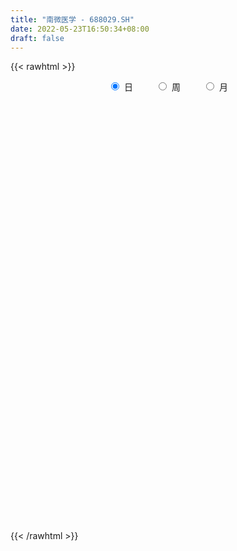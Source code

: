 ```yaml
---
title: "南微医学 - 688029.SH"
date: 2022-05-23T16:50:34+08:00
draft: false
---
```

{{< rawhtml >}}
    <div style="text-align: center">
        <label style="padding: 1rem;"><input style="margin-right: .5rem" type="radio" name="period" value="D" checked onclick="period_change(this)">日</label>
        <label style="padding: 1rem;"><input style="margin-right: .5rem" type="radio" name="period" value="W" onclick="period_change(this)">周</label>
        <label style="padding: 1rem;"><input style="margin-right: .5rem" type="radio" name="period" value="M" onclick="period_change(this)">月</label>
    </div>
    <div id="chart" style="height: 700px;"></div> 
    <script type="text/javascript">
        const D_v = [8182.79,10844.56,8749.82,10764.04,9415.97,5485.93,13175.99,4868.76,7360.0,9448.8,12912.15,11321.0,7479.47,8520.83,8518.25,13699.74,9684.04,7673.86,6280.8,10108.09,8443.62,7090.08,8497.73,10236.03,8973.67,7743.17,6636.57,9306.69,14226.44,6566.57,10254.62,5189.85,7569.28,5874.57,10026.86,4815.83,8004.2,10510.04,21102.33,14572.3,18328.0,12920.08,15285.52,13684.26,9742.68,9901.5,8637.84,6281.29,6558.58,5935.86,7229.42,6554.43,6634.67,9509.26,8827.32,7274.68,5164.22,7405.57,9126.01,9184.1,10026.43,6510.24,6553.34,5821.3,6905.23,5090.03,6704.16,4655.14,4791.72,5135.27,4781.39,35990.47,17790.2,13497.23,12290.16,21456.95,11606.26,14237.23,8225.19,10235.24,7356.84,7990.16,11297.95,7532.63,6688.33,7085.04,4390.24,9713.25,13723.69,16020.9,13120.78,11482.31,10256.52,10060.43,12997.19,15680.32,9657.62,8738.19,13101.32,9211.64,7939.04,10179.27,7429.58,9514.13,6939.82,9696.47,7962.68,9262.8,11567.09,8106.3,6422.18,8467.24,9711.4,9432.33,7737.26,11604.44,13094.65,9107.78,8571.22,7625.97,5397.97,9839.9,7209.72,12636.28,9809.88,8066.52,6772.1,6150.63,3853.76,6415.86,4782.85,5514.7,3792.61,4539.88,2702.63,7591.55,3493.95,5355.78,5484.01,4720.81,3819.08,3455.63,5987.44,6524.55,9339.15,5117.76,2628.63,4243.38,3455.24,5122.83,6141.55,3504.03,4924.03,5052.1,2900.73,4987.15,7526.66,5159.45,9576.88,10844.34,13647.9,7558.09,7534.5,11482.59,7637.08,11667.76,11381.16,13678.65,7680.43,8739.46,9351.5,14341.77,13841.58,7309.95,8250.22,7534.72,7387.24,6152.74,7813.98,10735.99,10839.58,10027.95,8293.85,6381.11,5962.44,10472.63,6411.24,7624.37,6534.16,11492.1,10130.03,10324.1,8490.62,9300.91,11705.98,7056.17,6945.26,7949.5,11934.26,8182.42,7919.9,7332.38,8263.67,6788.61,9181.3,7536.24,11763.16,19324.11,9100.33,8453.07,8024.96,9312.67,7969.78,6213.18,6026.33,5126.54,11690.25,8151.31,8122.87,6378.91,6415.9,8285.72,7898.86,10303.08,6379.29,7335.15,7694.95,9046.18,6133.53,5437.33,8279.42,12756.02,11468.65,19842.99,19087.9,9990.35,11443.56,9690.09,7482.34,6770.39,7410.37,12541.46,7311.31,8380.55,9986.19,9751.15,5519.02,6602.88,14555.49,12337.46]
const D_histogram = [0.0,0.3009641026,0.5615780963,1.2139988595,1.7346187912,1.9600389375,2.7941359082,2.8175273757,3.0479480294,3.0092427645,3.8888813188,4.0377948183,3.9273793255,3.7086942125,3.6778767185,1.7152404686,0.3600007667,-0.3739179938,-0.781825795,-1.8780145785,-2.699939917,-3.1622375175,-3.520848029,-3.266255488,-2.9950670121,-2.4426212959,-1.9293730477,-1.0088191365,0.9921795302,2.3072913797,2.9670556766,3.2729915714,3.4140674598,3.2949602951,3.7996574946,3.4878954511,2.3077489967,2.9782006196,0.5106371619,-0.260084871,-2.4598255171,-4.2422129056,-4.642653243,-5.6252742754,-5.3104688306,-4.2060058933,-3.51900354,-2.7470409842,-1.4710192652,-0.0274789374,0.0050839974,-0.1094364058,-0.6117505692,-2.3306990523,-2.2381100395,-1.1827828522,-1.0048955383,-1.0521534731,0.2908658401,0.0550952575,0.2268469694,-0.2936144362,-0.5958522077,-0.675186685,-1.0009524204,-1.4152310483,-1.2576063279,-1.568253611,-2.174881885,-2.4241937838,-2.6179378861,-5.54445647,-6.2065843952,-5.8441129864,-3.7449074751,-4.2803115162,-4.6786968051,-4.2812719166,-4.0706771176,-3.9055553165,-3.4738519098,-3.0442120585,-1.5682473804,-0.7349256945,-0.5091442843,0.0514122736,0.420878125,0.8493558578,2.5029593426,2.1408676532,1.3093311052,1.7296205934,1.905980466,2.4429946933,3.1806371272,4.8960262135,5.5181511498,6.0633423745,7.3494577902,8.1370297077,8.3825374752,8.2480182173,7.5291536438,6.5896389727,5.7056010462,4.6197246604,3.5366969491,2.7013645675,1.7047273331,0.9227433057,0.189106905,-0.3734522816,-0.7627042375,-1.2853921191,-1.9098866471,-2.779357966,-2.6298239725,-2.2729349863,-2.001910134,-2.0828039101,-2.3676276284,-1.1989633943,-0.1044441793,-0.3401115808,0.4760253305,0.1544733798,0.3929141,0.5630720485,0.1199092741,0.4506032195,0.3877109175,-0.2411013982,-0.6033478315,-0.8706868381,-1.1435893175,-1.3960464606,-1.6422471289,-2.1052788103,-2.8525578333,-3.3768580381,-3.5385942824,-3.7169148752,-3.0160614676,-1.5266284972,-1.1453230483,-0.8128831735,-0.5464290922,-0.8120504706,-0.7348784798,-1.185505693,-1.3381838453,-1.6038516885,-1.7000333845,-1.6523497749,-1.4755753713,-1.5256505806,-1.496104737,-1.2935393155,-0.8772418859,-1.0117850187,-1.3654389836,-1.9005083301,-2.2622719822,-2.6425384221,-2.69446207,-2.7697635556,-2.6050358848,-2.7035462369,-2.620042166,-2.2325986882,-2.034272622,-1.9117403224,-1.5924440078,-1.2873728033,-0.9015293372,-0.9669690584,-0.8182339507,-0.8666603146,-0.778240953,-0.6394576708,-0.5138538296,0.1539280612,0.6532906976,0.715652932,0.9593368876,1.6948257559,2.0286172595,2.4178102513,2.3390970553,1.9620752664,1.3686992047,1.6026314625,1.5638040952,1.9179119495,2.0307771674,1.931475087,1.7548772019,1.3736309473,1.2530268153,0.8212601806,0.1999087805,-0.4328491998,-0.401699549,-0.0700146134,-0.1300596735,-0.4519728881,-0.555715768,-0.1764987754,-0.1043621865,0.1521119742,0.355895114,0.8157399333,1.1580344191,1.0506032083,0.9638346712,0.7615426628,1.0943212388,1.1286067829,1.0588632487,0.830708869,0.5050362199,0.0997006892,-0.4117642455,-0.4201867375,-0.6179868347,-0.4702403845,-0.2280953644,0.3412026282,0.5431205887,0.5961228968,0.6180209761,0.3364311016,-0.4347292601,-1.329013192,-1.4802804588,-1.6880514053,-1.2036553518,-0.8179750337,-0.4869944296,-0.3380035252,-0.0229407229,0.4888771068,0.8293147548,1.0776978602,1.0486894932,0.9023839137,0.7570946555,0.6655582103,1.1840771578,1.7379128461]
const D_fast = [0.0,0.3762051282,0.777213646,1.7331341241,2.6874087536,3.4028386343,4.935469582,5.6632428934,6.6556505545,7.3692559807,9.2211148647,10.3794770688,11.2509064074,11.9593948475,12.8480465331,11.3142204004,10.0489808901,9.2215826312,8.6182183812,7.0525259532,5.5556156354,4.3027586555,3.0639361368,2.5019648057,2.0243865286,1.9661769209,1.9970819071,2.6654310342,4.9144745835,6.8064092779,8.2079374939,9.3321212815,10.326714035,11.031346944,12.4859585172,13.0461703365,12.4429611312,13.8579629091,11.5180587418,10.6823154911,7.8676184658,5.0246778509,3.4635742027,1.0746346015,0.0618228386,0.1147843026,-0.0779642291,0.0072380807,0.9155049834,2.3521755768,2.386009511,2.2441300063,1.5888782006,-0.7127450455,-1.1796835426,-0.4200520684,-0.4933886391,-0.8036849421,0.6120508311,0.3900540628,0.6185175172,0.0246525025,-0.4265483209,-0.6746794695,-1.25068331,-2.0187696999,-2.1755465616,-2.8782572474,-4.0286059927,-4.8839663374,-5.7321949113,-10.0448276126,-12.2586016366,-13.3571584744,-12.1941798319,-13.7996617521,-15.3677212423,-16.0406143329,-16.8476888133,-17.6589558413,-18.0957154121,-18.4271285754,-17.3432257424,-16.6936354801,-16.5951401409,-16.0217305147,-15.5470451321,-14.9062284348,-12.6268851143,-12.4537598904,-12.9579636621,-12.1052690255,-11.4524140365,-10.3046511358,-8.7718494201,-5.8324537805,-3.8307910568,-1.7697642384,1.3537156249,4.1755449693,6.5166871056,8.4441724021,9.6075962395,10.3154913116,10.8578536466,10.9269084259,10.7280549519,10.5680637121,9.997608311,9.44631011,8.7599504356,8.1040281786,7.5241001633,6.6800642519,5.5780980621,4.0137872518,3.5058652521,3.2945204917,3.0650678106,2.4634730569,1.5867424315,2.455665817,3.5240739872,3.2033786905,4.1385219345,3.8555883287,4.1922575739,4.5031835345,4.0899980787,4.5333428289,4.5673782563,3.8782905911,3.3652071999,2.8801964837,2.3213966749,1.7199279168,1.0631654662,0.0738140822,-1.3866043991,-2.7551191135,-3.8015039283,-4.9090532399,-4.9622151992,-3.8544393531,-3.7594646663,-3.6302455849,-3.5003987766,-3.9690327727,-4.0755804018,-4.8225840383,-5.3098081519,-5.9764389172,-6.4976289594,-6.8630327935,-7.0551522328,-7.4866400871,-7.8311204278,-7.9519398352,-7.7549528771,-8.1424422645,-8.8374559754,-9.8476524043,-10.7749840521,-11.8158850974,-12.5414242629,-13.3091666374,-13.7956979378,-14.5700948491,-15.1416013197,-15.3123075139,-15.6225496032,-15.9779523842,-16.0567670716,-16.0735390679,-15.9130779361,-16.2202599219,-16.2760833019,-16.5411747444,-16.647315621,-16.6683967566,-16.6712563728,-15.9649924666,-15.3023071559,-15.0610316885,-14.577513511,-13.4183182037,-12.5773723852,-11.5837268306,-11.0776657628,-10.9641687351,-11.2153699956,-10.5807798722,-10.2286562156,-9.395070374,-8.7745108642,-8.3909441729,-8.1288227575,-8.1666612753,-7.9740087034,-8.200460293,-8.771834498,-9.5128047783,-9.5820800146,-9.2678987324,-9.360458711,-9.7953651476,-10.0380369694,-9.7029446707,-9.6568986284,-9.3623964742,-9.0696395559,-8.4058597532,-7.7740566627,-7.6188370715,-7.4646469407,-7.4765532834,-6.8701943977,-6.5537571579,-6.3587848799,-6.3792620424,-6.5786756365,-6.959085995,-7.573491991,-7.6869611674,-8.0392579733,-8.0090716192,-7.8239504401,-7.1693517906,-6.8316536829,-6.6296206506,-6.4532173272,-6.6506994263,-7.5305421031,-8.757079333,-9.2784167144,-9.9082005123,-9.7247182968,-9.5435317371,-9.3342997403,-9.2698097173,-8.9604820957,-8.3264449893,-7.7786786526,-7.2608710821,-7.0277070759,-6.9484166769,-6.9044322712,-6.8295791639,-6.015040927,-5.0267270271]
const D_slow = [0.0,0.0752410256,0.2156355497,0.5191352646,0.9527899624,1.4427996968,2.1413336738,2.8457155177,3.6077025251,4.3600132162,5.3322335459,6.3416822505,7.3235270819,8.250700635,9.1701698146,9.5989799318,9.6889801234,9.595500625,9.4000441762,8.9305405316,8.2555555524,7.464996173,6.5847841658,5.7682202938,5.0194535407,4.4087982167,3.9264549548,3.6742501707,3.9222950533,4.4991178982,5.2408818173,6.0591297102,6.9126465751,7.7363866489,8.6863010226,9.5582748853,10.1352121345,10.8797622894,11.0074215799,10.9424003621,10.3274439829,9.2668907565,8.1062274457,6.6999088769,5.3722916692,4.3207901959,3.4410393109,2.7542790649,2.3865242486,2.3796545142,2.3809255136,2.3535664121,2.2006287698,1.6179540068,1.0584264969,0.7627307838,0.5115068993,0.248468531,0.321184991,0.3349588054,0.3916705477,0.3182669387,0.1693038868,0.0005072155,-0.2497308896,-0.6035386517,-0.9179402336,-1.3100036364,-1.8537241076,-2.4597725536,-3.1142570251,-4.5003711426,-6.0520172414,-7.513045488,-8.4492723568,-9.5193502359,-10.6890244371,-11.7593424163,-12.7770116957,-13.7534005248,-14.6218635023,-15.3829165169,-15.774978362,-15.9587097856,-16.0859958567,-16.0731427883,-15.967923257,-15.7555842926,-15.1298444569,-14.5946275436,-14.2672947673,-13.834889619,-13.3583945025,-12.7476458291,-11.9524865473,-10.728479994,-9.3489422065,-7.8331066129,-5.9957421653,-3.9614847384,-1.8658503696,0.1961541847,2.0784425957,3.7258523389,5.1522526004,6.3071837655,7.1913580028,7.8666991447,8.2928809779,8.5235668043,8.5708435306,8.4774804602,8.2868044008,7.965456371,7.4879847093,6.7931452178,6.1356892246,5.5674554781,5.0669779446,4.546276967,3.9543700599,3.6546292114,3.6285181665,3.5434902713,3.662496604,3.7011149489,3.7993434739,3.940111486,3.9700888046,4.0827396094,4.1796673388,4.1193919893,3.9685550314,3.7508833218,3.4649859925,3.1159743773,2.7054125951,2.1790928925,1.4659534342,0.6217389246,-0.2629096459,-1.1921383647,-1.9461537316,-2.3278108559,-2.614141618,-2.8173624114,-2.9539696844,-3.1569823021,-3.340701922,-3.6370783453,-3.9716243066,-4.3725872287,-4.7975955749,-5.2106830186,-5.5795768614,-5.9609895066,-6.3350156908,-6.6584005197,-6.8777109912,-7.1306572458,-7.4720169917,-7.9471440743,-8.5127120698,-9.1733466753,-9.8469621928,-10.5394030818,-11.190662053,-11.8665486122,-12.5215591537,-13.0797088257,-13.5882769812,-14.0662120618,-14.4643230638,-14.7861662646,-15.0115485989,-15.2532908635,-15.4578493512,-15.6745144298,-15.8690746681,-16.0289390858,-16.1574025432,-16.1189205279,-15.9555978535,-15.7766846205,-15.5368503986,-15.1131439596,-14.6059896447,-14.0015370819,-13.4167628181,-12.9262440015,-12.5840692003,-12.1834113347,-11.7924603109,-11.3129823235,-10.8052880317,-10.3224192599,-9.8836999594,-9.5402922226,-9.2270355188,-9.0217204736,-8.9717432785,-9.0799555784,-9.1803804657,-9.197884119,-9.2303990374,-9.3433922594,-9.4823212014,-9.5264458953,-9.5525364419,-9.5145084484,-9.4255346699,-9.2215996865,-8.9320910818,-8.6694402797,-8.4284816119,-8.2380959462,-7.9645156365,-7.6823639408,-7.4176481286,-7.2099709114,-7.0837118564,-7.0587866841,-7.1617277455,-7.2667744299,-7.4212711386,-7.5388312347,-7.5958550758,-7.5105544187,-7.3747742716,-7.2257435474,-7.0712383033,-6.9871305279,-7.095812843,-7.428066141,-7.7981362557,-8.220149107,-8.5210629449,-8.7255567034,-8.8473053107,-8.9318061921,-8.9375413728,-8.8153220961,-8.6079934074,-8.3385689423,-8.076396569,-7.8508005906,-7.6615269267,-7.4951373742,-7.1991180847,-6.7646398732]
const D_data = [['2021-05-12', 229.9037, 233.483, 223.8418, 235.2976],['2021-05-13', 229.0662, 238.199, 227.5507, 243.2738],['2021-05-14', 239.0863, 239.5848, 233.4132, 243.1542],['2021-05-17', 238.2787, 247.7405, 238.2588, 251.7485],['2021-05-18', 245.567, 250.5621, 244.2708, 257.611],['2021-05-19', 252.2271, 250.5421, 249.575, 259.6051],['2021-05-20', 250.1533, 263.2143, 249.3656, 270.4726],['2021-05-21', 263.2143, 257.9899, 255.2381, 264.8993],['2021-05-24', 257.9899, 264.0917, 256.3548, 266.2054],['2021-05-25', 262.2272, 264.2412, 255.2381, 266.8036],['2021-05-26', 262.2173, 281.4997, 262.2173, 286.8836],['2021-05-27', 282.34, 279.15, 268.67, 292.0],['2021-05-28', 284.27, 280.18, 276.25, 290.01],['2021-05-31', 282.27, 282.11, 271.01, 284.44],['2021-06-01', 283.09, 288.0, 279.0, 289.93],['2021-06-02', 285.91, 261.88, 258.99, 292.8],['2021-06-03', 262.06, 262.7, 260.42, 272.0],['2021-06-04', 260.0, 266.19, 257.57, 271.0],['2021-06-07', 266.19, 268.07, 261.25, 272.66],['2021-06-08', 268.07, 255.6, 250.0, 268.79],['2021-06-09', 251.01, 253.22, 249.0, 257.88],['2021-06-10', 255.0, 253.01, 248.39, 256.8],['2021-06-11', 254.13, 250.4, 248.6, 262.14],['2021-06-15', 249.1, 255.96, 247.83, 261.95],['2021-06-16', 253.06, 255.85, 249.81, 264.65],['2021-06-17', 252.0, 260.1, 251.11, 262.16],['2021-06-18', 258.0, 261.34, 255.1, 266.47],['2021-06-21', 258.1, 269.7, 253.5, 273.88],['2021-06-22', 267.11, 291.71, 267.11, 294.15],['2021-06-23', 290.01, 294.04, 286.5, 297.77],['2021-06-24', 293.0, 294.0, 281.56, 297.99],['2021-06-25', 293.0, 295.5, 288.0, 295.95],['2021-06-28', 295.0, 298.26, 286.87, 303.29],['2021-06-29', 300.0, 298.8, 293.88, 302.78],['2021-06-30', 297.9, 311.69, 297.9, 320.68],['2021-07-01', 312.6, 306.21, 303.65, 317.0],['2021-07-02', 306.57, 295.01, 290.01, 308.33],['2021-07-05', 294.5, 320.45, 294.19, 322.22],['2021-07-06', 323.13, 279.2, 271.0, 323.66],['2021-07-07', 278.02, 293.35, 276.99, 296.66],['2021-07-08', 287.48, 267.8, 260.0, 291.97],['2021-07-09', 265.0, 260.93, 253.0, 269.58],['2021-07-12', 260.03, 270.0, 258.0, 282.11],['2021-07-13', 273.24, 255.88, 249.22, 274.88],['2021-07-14', 255.6, 266.8, 255.0, 271.8],['2021-07-15', 264.0, 277.42, 261.57, 277.96],['2021-07-16', 277.41, 274.5, 264.77, 281.0],['2021-07-19', 269.01, 277.45, 268.0, 281.0],['2021-07-20', 274.6, 288.0, 274.5, 292.88],['2021-07-21', 289.33, 297.22, 285.0, 299.86],['2021-07-22', 295.59, 283.87, 280.0, 302.0],['2021-07-23', 294.97, 282.1, 280.07, 294.97],['2021-07-26', 282.1, 275.6, 270.15, 288.0],['2021-07-27', 275.45, 253.41, 253.0, 283.25],['2021-07-28', 250.2, 270.06, 250.2, 273.94],['2021-07-29', 270.43, 284.0, 269.1, 287.88],['2021-07-30', 283.0, 275.56, 268.13, 285.37],['2021-08-02', 272.0, 272.32, 261.07, 279.5],['2021-08-03', 267.0, 293.0, 267.0, 294.9],['2021-08-04', 287.88, 276.4, 273.0, 292.01],['2021-08-05', 272.41, 281.5, 264.89, 287.87],['2021-08-06', 280.0, 271.9, 269.01, 290.0],['2021-08-09', 274.0, 272.08, 266.91, 284.29],['2021-08-10', 273.88, 273.34, 265.0, 278.0],['2021-08-11', 270.71, 268.46, 266.0, 275.0],['2021-08-12', 266.01, 264.31, 263.63, 275.88],['2021-08-13', 264.31, 269.6, 264.3, 279.54],['2021-08-16', 269.59, 262.02, 260.02, 275.04],['2021-08-17', 262.0, 254.09, 250.87, 265.0],['2021-08-18', 259.0, 254.09, 252.21, 267.0],['2021-08-19', 254.09, 251.16, 249.6, 258.11],['2021-08-20', 251.15, 204.61, 200.93, 251.17],['2021-08-23', 203.55, 217.78, 201.13, 220.0],['2021-08-24', 220.99, 224.0, 213.0, 227.83],['2021-08-25', 223.34, 247.46, 223.34, 247.74],['2021-08-26', 240.0, 214.17, 209.0, 240.0],['2021-08-27', 217.28, 208.31, 205.7, 218.14],['2021-08-30', 213.51, 213.08, 205.31, 219.77],['2021-08-31', 216.93, 207.28, 203.6, 216.99],['2021-09-01', 208.83, 202.63, 201.98, 211.28],['2021-09-02', 202.64, 202.6, 200.0, 211.5],['2021-09-03', 201.57, 200.15, 198.89, 206.24],['2021-09-06', 198.01, 214.36, 197.1, 219.62],['2021-09-07', 217.0, 209.38, 205.0, 217.0],['2021-09-08', 211.0, 201.85, 200.05, 211.0],['2021-09-09', 202.88, 205.7, 202.88, 210.6],['2021-09-10', 205.16, 203.73, 202.12, 208.1],['2021-09-13', 205.67, 204.88, 203.8, 218.27],['2021-09-14', 204.74, 225.03, 203.78, 230.48],['2021-09-15', 225.94, 203.01, 202.77, 225.94],['2021-09-16', 204.0, 193.21, 191.48, 204.0],['2021-09-17', 194.66, 207.0, 190.21, 208.99],['2021-09-22', 207.0, 205.08, 200.52, 213.0],['2021-09-23', 203.2, 211.42, 201.69, 215.6],['2021-09-24', 210.85, 217.89, 208.21, 223.0],['2021-09-27', 219.0, 238.43, 217.48, 239.6],['2021-09-28', 235.43, 233.82, 230.6, 243.58],['2021-09-29', 230.5, 239.45, 230.18, 245.2],['2021-09-30', 235.21, 258.11, 235.21, 270.6],['2021-10-08', 262.0, 263.0, 249.0, 264.0],['2021-10-11', 269.0, 265.23, 256.07, 271.47],['2021-10-12', 264.32, 267.33, 262.5, 277.58],['2021-10-13', 266.32, 264.19, 262.9, 276.43],['2021-10-14', 268.18, 263.01, 257.13, 269.3],['2021-10-15', 262.96, 264.33, 259.02, 267.79],['2021-10-18', 262.79, 261.42, 251.51, 263.79],['2021-10-19', 254.92, 259.81, 253.52, 262.99],['2021-10-20', 258.81, 261.29, 257.18, 268.61],['2021-10-21', 261.45, 257.22, 252.8, 281.87],['2021-10-22', 260.0, 257.34, 254.31, 266.77],['2021-10-25', 256.22, 255.5, 248.97, 262.57],['2021-10-26', 258.45, 255.27, 252.02, 261.87],['2021-10-27', 252.7, 255.6, 242.1, 258.49],['2021-10-28', 255.6, 251.79, 244.2, 257.03],['2021-10-29', 250.0, 247.22, 241.0, 253.59],['2021-11-01', 244.3, 239.23, 236.28, 249.41],['2021-11-02', 238.0, 248.8, 233.52, 256.9],['2021-11-03', 248.08, 251.64, 244.3, 258.02],['2021-11-04', 256.5, 251.31, 249.02, 262.0],['2021-11-05', 254.5, 246.46, 244.68, 257.49],['2021-11-08', 245.01, 241.73, 239.3, 249.7],['2021-11-09', 241.75, 261.46, 241.74, 263.69],['2021-11-10', 267.0, 266.67, 261.03, 275.0],['2021-11-11', 260.8, 252.66, 243.0, 266.13],['2021-11-12', 250.02, 267.99, 249.01, 275.8],['2021-11-15', 269.19, 255.85, 255.01, 270.26],['2021-11-16', 255.84, 263.4, 250.56, 265.62],['2021-11-17', 262.0, 264.59, 255.0, 268.98],['2021-11-18', 264.56, 257.0, 255.38, 264.56],['2021-11-19', 255.05, 267.2, 252.43, 270.88],['2021-11-22', 265.99, 263.92, 261.9, 274.5],['2021-11-23', 263.06, 255.6, 255.1, 270.48],['2021-11-24', 255.05, 256.49, 254.9, 264.0],['2021-11-25', 256.64, 255.93, 251.14, 261.28],['2021-11-26', 255.07, 254.1, 251.93, 261.18],['2021-11-29', 254.78, 252.38, 246.0, 259.78],['2021-11-30', 251.38, 250.3, 247.5, 256.79],['2021-12-01', 247.31, 244.5, 243.14, 251.96],['2021-12-02', 244.98, 235.92, 235.17, 247.47],['2021-12-03', 237.99, 232.91, 232.1, 240.3],['2021-12-06', 232.0, 232.84, 228.66, 237.9],['2021-12-07', 234.61, 228.69, 228.13, 235.9],['2021-12-08', 230.46, 238.2, 228.3, 241.99],['2021-12-09', 237.18, 251.9, 236.42, 253.96],['2021-12-10', 250.01, 241.66, 239.13, 251.76],['2021-12-13', 242.99, 241.81, 240.14, 249.21],['2021-12-14', 244.0, 241.65, 240.26, 244.21],['2021-12-15', 241.0, 234.0, 233.15, 241.0],['2021-12-16', 237.51, 236.7, 229.68, 237.51],['2021-12-17', 235.01, 227.8, 225.98, 238.66],['2021-12-20', 224.77, 228.34, 223.95, 232.78],['2021-12-21', 231.89, 224.01, 223.18, 231.89],['2021-12-22', 225.9, 223.17, 221.12, 227.89],['2021-12-23', 224.0, 222.78, 221.0, 229.0],['2021-12-24', 221.94, 222.98, 220.8, 224.94],['2021-12-27', 221.96, 218.45, 213.34, 224.44],['2021-12-28', 221.57, 217.3, 215.0, 226.0],['2021-12-29', 217.63, 218.05, 217.0, 223.13],['2021-12-30', 216.0, 220.57, 216.0, 226.5],['2021-12-31', 220.33, 212.67, 211.21, 221.99],['2022-01-04', 212.1, 206.6, 203.0, 214.36],['2022-01-05', 206.02, 199.5, 198.63, 208.54],['2022-01-06', 199.5, 196.39, 195.96, 201.34],['2022-01-07', 197.89, 190.91, 189.39, 197.89],['2022-01-10', 191.01, 190.35, 186.5, 194.0],['2022-01-11', 191.28, 186.06, 184.01, 193.37],['2022-01-12', 187.0, 185.6, 183.8, 190.1],['2022-01-13', 186.31, 178.7, 178.03, 187.69],['2022-01-14', 176.59, 177.06, 175.58, 179.55],['2022-01-17', 179.0, 178.37, 175.11, 179.46],['2022-01-18', 177.31, 173.97, 172.94, 178.18],['2022-01-19', 172.03, 170.33, 167.0, 174.12],['2022-01-20', 171.03, 170.55, 167.03, 173.48],['2022-01-21', 169.85, 168.82, 166.06, 171.5],['2022-01-24', 167.71, 168.7, 165.01, 169.51],['2022-01-25', 167.69, 161.0, 160.0, 168.7],['2022-01-26', 161.98, 161.0, 160.0, 166.64],['2022-01-27', 161.81, 155.9, 155.01, 163.9],['2022-01-28', 157.99, 154.81, 153.94, 161.61],['2022-02-07', 157.0, 153.21, 150.08, 157.8],['2022-02-08', 152.61, 151.0, 147.12, 155.0],['2022-02-09', 152.52, 157.5, 150.06, 159.09],['2022-02-10', 158.14, 156.59, 154.21, 158.14],['2022-02-11', 157.99, 150.92, 150.33, 157.99],['2022-02-14', 150.92, 152.46, 148.51, 152.78],['2022-02-15', 153.75, 160.16, 151.06, 160.56],['2022-02-16', 159.04, 157.4, 157.0, 162.5],['2022-02-17', 156.11, 159.8, 155.8, 160.82],['2022-02-18', 158.08, 154.73, 153.68, 158.08],['2022-02-21', 154.68, 149.6, 149.49, 159.58],['2022-02-22', 149.0, 143.77, 142.36, 149.0],['2022-02-23', 144.09, 152.59, 144.09, 153.9],['2022-02-24', 152.0, 149.26, 147.2, 152.74],['2022-02-25', 148.77, 154.79, 148.77, 157.55],['2022-02-28', 161.36, 153.04, 151.51, 164.0],['2022-03-01', 154.01, 150.5, 149.34, 154.98],['2022-03-02', 148.3, 148.82, 145.45, 149.78],['2022-03-03', 149.27, 144.61, 143.76, 150.19],['2022-03-04', 142.62, 146.23, 142.62, 151.97],['2022-03-07', 146.0, 140.36, 139.65, 146.0],['2022-03-08', 143.21, 134.25, 133.0, 143.21],['2022-03-09', 134.48, 129.32, 127.12, 135.97],['2022-03-10', 133.2, 134.37, 131.7, 136.49],['2022-03-11', 131.68, 137.62, 130.36, 138.18],['2022-03-14', 136.58, 132.05, 131.5, 138.0],['2022-03-15', 129.69, 126.17, 126.01, 133.56],['2022-03-16', 129.0, 126.0, 121.0, 130.98],['2022-03-17', 127.94, 131.15, 126.8, 135.0],['2022-03-18', 130.99, 127.05, 125.14, 131.77],['2022-03-21', 127.73, 128.91, 126.5, 130.0],['2022-03-22', 128.92, 128.35, 125.59, 130.3],['2022-03-23', 127.78, 132.5, 126.1, 133.6],['2022-03-24', 130.81, 132.7, 127.81, 133.44],['2022-03-25', 132.7, 127.33, 127.0, 133.8],['2022-03-28', 126.0, 126.65, 124.89, 127.85],['2022-03-29', 126.88, 123.92, 123.66, 130.0],['2022-03-30', 125.0, 130.57, 123.69, 131.09],['2022-03-31', 130.56, 127.6, 127.33, 132.5],['2022-04-01', 126.75, 126.0, 124.01, 128.9],['2022-04-06', 126.01, 122.92, 122.4, 126.5],['2022-04-07', 121.85, 119.71, 119.5, 124.77],['2022-04-08', 120.5, 115.96, 115.03, 120.85],['2022-04-11', 115.12, 111.0, 110.12, 115.4],['2022-04-12', 112.0, 114.53, 111.11, 114.88],['2022-04-13', 113.4, 110.13, 109.57, 114.62],['2022-04-14', 110.5, 112.82, 110.5, 114.33],['2022-04-15', 112.73, 113.7, 109.5, 115.19],['2022-04-18', 113.5, 118.97, 111.76, 120.6],['2022-04-19', 117.62, 115.75, 115.5, 121.5],['2022-04-20', 116.16, 113.99, 113.74, 117.2],['2022-04-21', 113.26, 113.27, 112.48, 118.2],['2022-04-22', 112.86, 108.14, 106.8, 112.86],['2022-04-25', 103.21, 98.1, 98.03, 106.99],['2022-04-26', 92.5, 90.29, 89.3, 96.45],['2022-04-27', 90.64, 94.55, 85.59, 96.61],['2022-04-28', 95.54, 90.45, 89.68, 95.55],['2022-04-29', 91.27, 97.52, 90.74, 98.36],['2022-05-05', 97.32, 96.6, 94.52, 99.9],['2022-05-06', 95.17, 96.08, 94.13, 98.87],['2022-05-09', 97.09, 93.5, 92.57, 97.49],['2022-05-10', 91.23, 95.42, 90.75, 96.08],['2022-05-11', 95.43, 99.05, 95.03, 102.48],['2022-05-12', 98.92, 98.5, 97.56, 101.0],['2022-05-13', 100.16, 98.5, 96.79, 102.0],['2022-05-16', 100.2, 95.3, 94.53, 100.87],['2022-05-17', 95.28, 93.0, 92.0, 95.28],['2022-05-18', 92.69, 91.78, 91.57, 94.64],['2022-05-19', 89.93, 91.3, 89.19, 91.59],['2022-05-20', 91.3, 99.8, 90.88, 100.49],['2022-05-23', 100.05, 103.33, 100.05, 106.38]]
const W_v = [624096.0600000001,473850.5,395539.76,178750.26,170088.13,247879.62,201543.56,80936.58,119013.17,94864.14,21133.11,87220.91,138691.55,119377.94,86976.65,94369.27,85804.06,83231.43,65988.59,73160.36,54816.54,51495.55,37098.14,29527.28,58903.85,59418.88,70021.74,91024.66,73295.68,92200.33,72432.41,66630.24,50846.22,63522.61,61018.65,69536.26,31773.15,34096.82,27337.27,52571.38,22258.7,37767.17,46227.24,39201.96,27235.31,30910.84,43444.78,22779.93,43797.04,38893.34,53538.3,45220.18,33349.83,46436.76,23067.29,22865.84,26466.56,33493.96,37146.68,35011.68,45685.02,27957.85,8589.27,45774.85,47431.39,29045.56,32884.41,31784.95,30779.42,46060.63,60122.34,74856.0,49506.12,38694.35,25848.28,54462.45,64642.81,38400.71,40697.71,45681.63,25766.27,20367.82,43326.4,38963.43,36779.24,26808.05,31214.11,26133.66,13021.45,27259.94,48907.02,38126.76,11713.0,44919.29,43710.69,48521.42,48096.72,40420.32,33589.44,45544.17,36290.74,77432.75,57251.8,32559.58,37410.15,42252.35,31074.06,55353.99,76640.8,48044.66,36994.19,64060.93,33314.14,47177.45,9211.64,42001.84,46595.34,41770.41,50004.06,44893.75,31258.87,21332.67,26646.1,29125.85,20567.84,22522.44,38094.48,40223.08,52045.08,53584.26,37138.9,46278.48,37004.84,49737.76,45591.17,38486.98,56905.14,39973.66,39117.3,21080.53,39611.33,41652.48,71833.45,17172.43,42414.08,46414.73,12337.46]
const W_histogram = [0.0,0.980054245,0.5119188957,0.1958588871,-0.0910605176,0.9046618393,1.2793713379,1.5487100653,1.4114635782,0.9809418128,0.7883276422,1.5780687694,2.8220485112,2.9242309572,3.3851546372,4.3480129954,4.3203899435,3.8370225097,2.4578244741,1.6563228826,1.1247270138,0.4343310349,-0.255180736,-0.6358097522,-0.1252737891,0.9046944611,1.2051190412,1.6230141769,0.9689571772,1.165446312,0.5582447131,1.1815717531,1.0308244501,-1.0297432081,-1.8794139963,-3.0760995278,-3.5056921537,-3.5575651862,-3.1852223028,-1.9679200739,-1.1135192949,0.1078923163,1.2403558238,2.2968741575,2.7755952977,2.0055861593,3.418751488,4.9336663879,5.0047021379,5.5586112998,3.9053475071,1.8722135315,2.3973026159,2.5140201675,2.1497788691,0.9886219863,0.0126799195,-1.5334801256,-3.0559911287,-3.918892717,-3.9362434944,-2.949892427,-2.0328778264,-2.3684215993,-4.3670282197,-4.6094668687,-4.2465217048,-2.6767805717,-2.5723549348,-4.8042365256,-5.7637830156,-6.8995494372,-6.5746168367,-5.803857232,-5.1829597071,-5.4370902285,-3.5791237026,-1.9131175605,-2.170888807,-1.7898752203,0.1323750431,0.858039449,1.9014642385,0.5112823527,-0.1049201252,-0.8473732827,-0.4917175877,0.3100754771,0.6068676547,1.6066881361,3.104974314,4.2103362985,4.0137399578,5.4792843271,7.2852172784,9.4347745829,9.3565924105,7.7500073695,6.9578511826,8.1836771632,8.3801411411,5.758386627,4.5354512169,3.8620481529,2.6571980633,1.3601460863,0.1569893352,-4.9253313975,-7.7777521569,-9.8221366261,-10.4812835815,-10.2335314375,-8.9207251978,-5.1170789399,-2.194631041,-0.1998896249,0.5783083251,0.3521386072,0.1048376213,1.2795126728,1.8565498243,1.2389229832,-0.6142277408,-1.2325348715,-2.4845614618,-3.4855833306,-4.6192197069,-6.4967333101,-8.222467292,-9.3858451606,-10.4825986022,-10.8103727957,-10.1229481914,-9.0514965748,-8.3249896014,-7.8369884916,-7.6312806001,-6.903477292,-5.973599361,-5.5080475195,-4.8488758932,-4.3024487244,-4.1684434404,-3.7046141026,-2.8035923908,-1.740865845,-0.486214548]
const W_fast = [0.0,1.2250678063,0.8849121809,0.617816894,0.3081323599,1.5300201767,2.2245725097,2.8810887535,3.0967081609,2.9114218487,2.9158895887,4.1001479082,6.0496397778,6.882879963,8.1900923023,10.2399539095,11.2924283434,11.7683165371,11.00357462,10.6161537491,10.3657396337,9.7839264136,9.0306194587,8.4910380044,8.9702555203,10.2263973857,10.8281017261,11.6517504061,11.2399327006,11.7277834135,11.2601429929,12.1788629711,12.2858217806,9.9678183204,8.6482940332,6.6825836197,5.3765679554,4.4353036263,4.011340934,4.7366631444,5.3126840997,6.56106879,8.0036212535,9.6343581265,10.8069780912,10.5383654926,12.8062186933,15.5545501901,16.8767614747,18.8203234615,18.1433965455,16.5783159528,17.7027306912,18.4479532846,18.6211567036,17.7071553173,16.7343832304,14.8048531539,12.5183443687,10.6757196011,9.6743079501,9.9231859107,10.3319810547,9.404331882,6.3139682067,4.9191628405,4.2204775782,5.1210235684,4.5823604716,1.1494197494,-1.2510724945,-4.1117262754,-5.4304478841,-6.1106525874,-6.7854949892,-8.3988980677,-7.4357124675,-6.2479857156,-7.0484791638,-7.1149343822,-5.1595903579,-4.2194160899,-2.7006252407,-3.9629865384,-4.6054190476,-5.5597155257,-5.3269892277,-4.4476772936,-3.9991682023,-2.5976756869,-0.3231459305,1.8348001286,2.6416387774,5.4770042284,9.1042414994,13.6124924496,15.8734583799,16.2043751813,17.15168179,20.4234270613,22.7149263245,21.5327684671,21.4436958613,21.7358048356,21.1952542617,20.2382388063,19.074329389,12.7606758069,7.9638170083,3.4638983826,0.1844305318,-2.1262001835,-3.0435752433,-0.5191987204,1.8545914182,3.7993604281,4.7221354594,4.5840003933,4.3629088128,5.8574620324,6.8986366401,6.5907405447,4.5840328855,3.657592037,1.7844250811,-0.0879926202,-2.3764339233,-5.878130854,-9.6594816589,-13.1693208176,-16.8867239098,-19.9170913022,-21.7604037458,-22.9518262729,-24.3065666998,-25.7778127129,-27.4799249715,-28.4779909864,-29.0415128956,-29.952972934,-30.506020281,-31.0352052933,-31.9433108694,-32.4056350572,-32.2055114431,-31.5780013586,-30.4449036985]
const W_slow = [0.0,0.2450135613,0.3729932852,0.421958007,0.3991928775,0.6253583374,0.9452011718,1.3323786882,1.6852445827,1.9304800359,2.1275619465,2.5220791388,3.2275912666,3.9586490059,4.8049376652,5.891940914,6.9720383999,7.9312940273,8.5457501459,8.9598308665,9.24101262,9.3495953787,9.2858001947,9.1268477566,9.0955293094,9.3217029246,9.6229826849,10.0287362292,10.2709755235,10.5623371015,10.7018982797,10.997291218,11.2549973305,10.9975615285,10.5277080294,9.7586831475,8.8822601091,7.9928688125,7.1965632368,6.7045832183,6.4262033946,6.4531764737,6.7632654297,7.337483969,8.0313827935,8.5327793333,9.3874672053,10.6208838023,11.8720593367,13.2617121617,14.2380490385,14.7061024213,15.3054280753,15.9339331172,16.4713778345,16.718533331,16.7217033109,16.3383332795,15.5743354973,14.5946123181,13.6105514445,12.8730783377,12.3648588811,11.7727534813,10.6809964264,9.5286297092,8.466999283,7.7978041401,7.1547154064,5.953656275,4.5127105211,2.7878231618,1.1441689526,-0.3067953554,-1.6025352822,-2.9618078393,-3.8565887649,-4.3348681551,-4.8775903568,-5.3250591619,-5.2919654011,-5.0774555389,-4.6020894792,-4.4742688911,-4.5004989224,-4.712342243,-4.83527164,-4.7577527707,-4.606035857,-4.204363823,-3.4281202445,-2.3755361699,-1.3721011804,-0.0022800986,1.819024221,4.1777178667,6.5168659693,8.4543678117,10.1938306074,12.2397498982,14.3347851834,15.7743818402,16.9082446444,17.8737566826,18.5380561985,18.87809272,18.9173400538,17.6860072044,15.7415691652,13.2860350087,10.6657141133,8.1073312539,5.8771499545,4.5978802195,4.0492224592,3.999250053,4.1438271343,4.2318617861,4.2580711914,4.5779493596,5.0420868157,5.3518175615,5.1982606263,4.8901269084,4.268986543,3.3975907103,2.2427857836,0.6186024561,-1.4370143669,-3.783475657,-6.4041253076,-9.1067185065,-11.6374555544,-13.9003296981,-15.9815770984,-17.9408242213,-19.8486443714,-21.5745136944,-23.0679135346,-24.4449254145,-25.6571443878,-26.7327565689,-27.774867429,-28.7010209546,-29.4019190523,-29.8371355136,-29.9586891506]
const W_data = [['2019-07-26', 112.123, 121.9048, 86.4087, 137.877],['2019-08-02', 123.125, 137.2619, 123.125, 147.4802],['2019-08-09', 135.9127, 121.1409, 121.0218, 142.3611],['2019-08-16', 122.0437, 121.2599, 115.9425, 123.8889],['2019-08-23', 121.0317, 120.0893, 117.9365, 126.3988],['2019-08-30', 121.0317, 138.4921, 120.8631, 146.8254],['2019-09-06', 138.9087, 135.4167, 134.881, 150.7937],['2019-09-12', 136.1806, 137.1429, 134.375, 140.5357],['2019-09-20', 137.7976, 133.8095, 131.0615, 145.496],['2019-09-27', 133.8591, 129.8115, 125.1786, 141.2897],['2019-09-30', 127.9563, 132.1032, 123.5119, 135.5952],['2019-10-11', 131.4484, 147.3214, 130.0, 153.7698],['2019-10-18', 146.5972, 160.7143, 146.5774, 172.4802],['2019-10-25', 160.7143, 152.877, 150.8036, 168.1448],['2019-11-01', 152.9762, 162.0635, 151.4087, 171.3095],['2019-11-08', 164.5536, 176.0913, 163.6905, 181.3492],['2019-11-15', 174.1071, 170.6151, 158.5317, 177.3611],['2019-11-22', 170.4365, 167.8571, 161.3988, 183.7798],['2019-11-29', 166.7163, 155.2778, 152.7778, 171.0317],['2019-12-06', 154.4444, 159.504, 144.0873, 161.2698],['2019-12-13', 159.5139, 161.6865, 155.0595, 167.1726],['2019-12-20', 162.2024, 158.3333, 158.3333, 166.8651],['2019-12-27', 157.3611, 156.002, 151.5873, 159.4147],['2020-01-03', 156.5476, 157.9266, 152.1429, 161.4583],['2020-01-10', 156.7758, 170.4464, 153.6508, 174.4444],['2020-01-17', 173.5913, 182.7679, 170.5258, 191.1508],['2020-01-23', 183.0357, 179.4345, 169.6429, 191.4683],['2020-02-07', 160.7242, 185.3968, 153.0754, 193.4325],['2020-02-14', 184.8214, 173.8095, 171.627, 187.381],['2020-02-21', 174.5833, 185.5754, 174.2063, 197.0734],['2020-02-28', 185.5258, 176.5972, 171.6766, 193.3532],['2020-03-06', 177.1329, 194.3155, 175.1786, 201.3591],['2020-03-13', 190.9821, 188.373, 175.0992, 198.7897],['2020-03-20', 190.2877, 160.0198, 151.7857, 190.3671],['2020-03-27', 153.7798, 167.6687, 149.0079, 173.5417],['2020-04-03', 165.5853, 157.2222, 147.8175, 167.6389],['2020-04-10', 160.6944, 161.1111, 157.7381, 168.1151],['2020-04-17', 158.7202, 162.9067, 154.2758, 169.2262],['2020-04-24', 163.8988, 167.4702, 159.6726, 170.1687],['2020-04-30', 167.7579, 181.2996, 167.629, 192.9266],['2020-05-08', 178.9087, 182.0734, 176.7163, 190.4762],['2020-05-15', 181.746, 192.8244, 179.8115, 200.5414],['2020-05-22', 192.8244, 199.5842, 188.0387, 212.8646],['2020-05-29', 197.2911, 207.0021, 196.9122, 218.2286],['2020-06-05', 206.0449, 207.0619, 201.2991, 211.9673],['2020-06-12', 207.381, 193.7217, 191.9271, 207.8296],['2020-06-19', 193.4625, 226.2945, 190.5312, 229.4152],['2020-06-24', 226.3244, 240.3027, 221.3493, 244.0714],['2020-07-03', 239.2857, 232.1071, 222.1967, 245.567],['2020-07-10', 232.3065, 245.896, 225.3473, 253.1045],['2020-07-17', 247.0625, 221.0103, 206.9024, 251.6787],['2020-07-24', 221.5387, 210.6312, 209.8735, 239.0165],['2020-07-31', 210.1626, 242.4662, 207.9891, 242.6756],['2020-08-07', 244.3307, 243.2937, 237.2917, 282.1577],['2020-08-14', 243.0744, 240.7812, 226.5836, 250.5022],['2020-08-21', 240.0335, 230.2826, 227.2417, 251.6488],['2020-08-28', 229.3155, 229.5946, 217.5606, 235.2976],['2020-09-04', 228.4182, 217.3512, 211.379, 232.1071],['2020-09-11', 215.3571, 209.7539, 200.2024, 220.5915],['2020-09-18', 215.3571, 210.9004, 204.0708, 228.2885],['2020-09-25', 211.6881, 217.9693, 204.6192, 224.8289],['2020-09-30', 217.9793, 232.3065, 212.2564, 234.2906],['2020-10-09', 233.8021, 236.4043, 231.3095, 238.9168],['2020-10-16', 236.8929, 222.2366, 220.2426, 243.1741],['2020-10-23', 222.1868, 193.951, 190.4315, 222.1868],['2020-10-30', 191.5881, 207.7199, 191.5881, 210.1626],['2020-11-06', 207.5006, 213.3631, 199.6042, 222.2167],['2020-11-13', 212.3661, 232.1171, 204.4996, 233.3036],['2020-11-20', 251.6787, 217.2515, 207.9792, 251.6787],['2020-11-27', 215.3571, 180.1622, 178.8661, 218.1488],['2020-12-04', 180.1622, 183.9509, 175.885, 190.3119],['2020-12-11', 183.901, 171.4881, 165.0074, 194.1205],['2020-12-18', 170.6905, 182.4653, 169.5937, 186.3238],['2020-12-25', 182.4554, 186.1144, 177.4702, 188.7765],['2020-12-31', 186.0746, 183.4624, 181.7375, 193.3728],['2021-01-08', 183.6019, 168.8958, 161.5179, 187.4305],['2021-01-15', 168.497, 195.6161, 165.9347, 205.3869],['2021-01-22', 194.4196, 199.983, 188.2381, 201.7577],['2021-01-29', 201.3888, 177.3905, 176.4832, 203.1935],['2021-02-05', 178.3676, 183.4125, 166.5628, 184.9978],['2021-02-10', 182.4554, 207.5604, 177.5001, 209.8436],['2021-02-19', 206.1247, 199.4048, 190.4415, 211.6083],['2021-02-26', 196.5234, 208.6073, 191.4086, 218.3183],['2021-03-05', 205.3869, 177.4802, 175.6856, 211.6283],['2021-03-12', 177.4802, 181.2589, 172.4851, 191.9271],['2021-03-19', 180.3317, 174.9478, 172.7045, 188.936],['2021-03-26', 175.2768, 186.4435, 174.4792, 194.8982],['2021-04-02', 186.4435, 194.4196, 181.2888, 196.4137],['2021-04-09', 194.8185, 190.7705, 187.4504, 199.3948],['2021-04-16', 190.94, 203.3629, 179.6437, 203.5524],['2021-04-23', 203.3729, 217.74, 202.7348, 225.3274],['2021-04-30', 215.9254, 222.4061, 209.4747, 224.3503],['2021-05-07', 221.3293, 211.5884, 210.372, 226.3244],['2021-05-14', 212.8048, 239.5848, 212.3661, 243.2738],['2021-05-21', 238.2787, 257.9899, 238.2588, 270.4726],['2021-05-28', 257.9899, 280.18, 255.2381, 292.0],['2021-06-04', 282.27, 266.19, 257.57, 292.8],['2021-06-11', 266.19, 250.4, 248.39, 272.66],['2021-06-18', 249.1, 261.34, 247.83, 266.47],['2021-06-25', 258.1, 295.5, 253.5, 297.99],['2021-07-02', 295.0, 295.01, 286.87, 320.68],['2021-07-09', 294.5, 260.93, 253.0, 323.66],['2021-07-16', 260.03, 274.5, 249.22, 282.11],['2021-07-23', 269.01, 282.1, 268.0, 302.0],['2021-07-30', 282.1, 275.56, 250.2, 288.0],['2021-08-06', 272.0, 271.9, 261.07, 294.9],['2021-08-13', 274.0, 269.6, 263.63, 284.29],['2021-08-20', 269.59, 204.61, 200.93, 275.04],['2021-08-27', 203.55, 208.31, 201.13, 247.74],['2021-09-03', 213.51, 200.15, 198.89, 219.77],['2021-09-10', 198.01, 203.73, 197.1, 219.62],['2021-09-17', 205.67, 207.0, 190.21, 230.48],['2021-09-24', 207.0, 217.89, 200.52, 223.0],['2021-09-30', 219.0, 258.11, 217.48, 270.6],['2021-10-08', 262.0, 263.0, 249.0, 264.0],['2021-10-15', 269.0, 264.33, 256.07, 277.58],['2021-10-22', 262.79, 257.34, 251.51, 281.87],['2021-10-29', 256.22, 247.22, 241.0, 262.57],['2021-11-05', 244.3, 246.46, 233.52, 262.0],['2021-11-12', 245.01, 267.99, 239.3, 275.8],['2021-11-19', 269.19, 267.2, 250.56, 270.88],['2021-11-26', 265.99, 254.1, 251.14, 274.5],['2021-12-03', 254.78, 232.91, 232.1, 259.78],['2021-12-10', 232.0, 241.66, 228.13, 253.96],['2021-12-17', 242.99, 227.8, 225.98, 249.21],['2021-12-24', 224.77, 222.98, 220.8, 232.78],['2021-12-31', 221.96, 212.67, 211.21, 226.5],['2022-01-07', 212.1, 190.91, 189.39, 214.36],['2022-01-14', 191.01, 177.06, 175.58, 194.0],['2022-01-21', 179.0, 168.82, 166.06, 179.46],['2022-01-28', 167.71, 154.81, 153.94, 169.51],['2022-02-11', 157.0, 150.92, 147.12, 159.09],['2022-02-18', 150.92, 154.73, 148.51, 162.5],['2022-02-25', 154.68, 154.79, 142.36, 159.58],['2022-03-04', 161.36, 146.23, 142.62, 164.0],['2022-03-11', 146.0, 137.62, 127.12, 146.0],['2022-03-18', 136.58, 127.05, 121.0, 138.0],['2022-03-25', 127.73, 127.33, 125.59, 133.8],['2022-04-01', 126.0, 126.0, 123.66, 132.5],['2022-04-08', 126.01, 115.96, 115.03, 126.5],['2022-04-15', 115.12, 113.7, 109.5, 115.4],['2022-04-22', 113.5, 108.14, 106.8, 121.5],['2022-04-29', 103.21, 97.52, 85.59, 106.99],['2022-05-06', 97.32, 96.08, 94.13, 99.9],['2022-05-13', 97.09, 98.5, 90.75, 102.48],['2022-05-20', 100.2, 99.8, 89.19, 100.87],['2022-05-27', 100.05, 103.33, 100.05, 106.38]]
const M_v = [880152.8500000001,1210051.4800000002,517490.5599999999,418347.53,343312.8700000001,231918.12,202524.22,328953.08,278469.04,178863.56,145455.07,143399.7,195769.85,123639.92,174491.72,130841.07,159973.73,230562.7699999999,198203.6800000001,135142.12,147865.42,139348.24,157385.23,182600.53,217474.31,227783.6200000001,207128.95,139579.23,158574.85,125871.21,182991.32,144727.06,200245.4,182300.66,118338.7]
const M_histogram = [0.0,0.4184907123,0.2501761112,2.3098419056,2.772074204,3.1616773777,4.5031356859,4.8962276928,3.2797860774,3.9100048038,5.6821954015,8.645908473,10.0008479177,9.1255058751,8.4025010453,5.7862799045,1.7313467884,-0.6745827456,-2.7038245369,-2.0047492571,-3.1615791341,-1.4497969356,3.3614011652,7.9329439171,7.9030880407,2.9209791144,2.6907287349,1.5059624134,0.6731317702,-2.4950053469,-8.2461330537,-11.716418235,-15.0590574403,-18.4082552723,-19.253621348]
const M_fast = [0.0,0.5231133903,0.417342817,3.0544690879,4.2097199373,5.3897424553,7.8569846851,9.4741336151,8.6776385191,10.2853584465,13.4780978945,18.6032880843,22.4584395084,23.8644739346,25.2420943662,24.0724432015,20.4503467824,17.875771562,15.1705736365,15.3684616021,13.4212369415,14.7705699061,20.4221182982,26.9768970294,28.9228131632,24.6709490154,25.1133808197,24.3051051015,23.6405574009,19.8486689471,12.0360079768,5.6366182368,-1.4707853286,-9.4220469786,-15.0808183913]
const M_slow = [0.0,0.1046226781,0.1671667059,0.7446271823,1.4376457333,2.2280650777,3.3538489992,4.5779059224,5.3978524417,6.3753536427,7.795902493,9.9573796113,12.4575915907,14.7389680595,16.8395933208,18.286163297,18.7189999941,18.5503543077,17.8743981734,17.3732108592,16.5828160756,16.2203668417,17.060717133,19.0439531123,21.0197251225,21.7499699011,22.4226520848,22.7991426881,22.9674256307,22.343674294,20.2821410305,17.3530364718,13.5882721117,8.9862082936,4.1728029567]
const M_data = [['2019-07-31', 112.123, 131.9345, 86.4087, 137.877],['2019-08-30', 128.4722, 138.4921, 115.9425, 147.4802],['2019-09-30', 138.9087, 132.1032, 123.5119, 150.7937],['2019-10-31', 131.4484, 166.2599, 130.0, 172.4802],['2019-11-29', 164.8909, 155.2778, 152.7778, 183.7798],['2019-12-31', 154.4444, 159.3254, 144.0873, 167.1726],['2020-01-23', 159.5337, 179.4345, 153.6508, 191.4683],['2020-02-28', 160.7242, 176.5972, 153.0754, 197.0734],['2020-03-31', 177.1329, 152.0833, 149.0079, 201.3591],['2020-04-30', 151.7857, 181.2996, 147.8175, 192.9266],['2020-05-29', 178.9087, 207.0021, 176.7163, 218.2286],['2020-06-30', 206.0449, 241.8182, 190.5312, 245.0685],['2020-07-31', 241.0804, 242.4662, 206.9024, 253.1045],['2020-08-31', 244.3307, 225.4371, 217.5606, 282.1577],['2020-09-30', 227.2217, 232.3065, 200.2024, 234.2906],['2020-10-30', 233.8021, 207.7199, 190.4315, 243.1741],['2020-11-30', 207.5006, 177.2409, 175.885, 251.6787],['2020-12-31', 177.4204, 183.4624, 165.0074, 194.1205],['2021-01-29', 183.6019, 177.3905, 161.5179, 205.3869],['2021-02-26', 178.3676, 208.6073, 166.5628, 218.3183],['2021-03-31', 205.3869, 184.4494, 172.4851, 211.6283],['2021-04-30', 185.9449, 222.4061, 179.6437, 225.3274],['2021-05-31', 221.3293, 282.11, 210.372, 292.0],['2021-06-30', 283.09, 311.69, 247.83, 320.68],['2021-07-30', 312.6, 275.56, 249.22, 323.66],['2021-08-31', 272.0, 207.28, 200.93, 294.9],['2021-09-30', 208.83, 258.11, 190.21, 270.6],['2021-10-29', 262.0, 247.22, 241.0, 281.87],['2021-11-30', 244.3, 250.3, 233.52, 275.8],['2021-12-31', 247.31, 212.67, 211.21, 253.96],['2022-01-28', 212.1, 154.81, 153.94, 214.36],['2022-02-28', 157.0, 153.04, 142.36, 164.0],['2022-03-31', 154.01, 127.6, 121.0, 154.98],['2022-04-29', 126.75, 97.52, 85.59, 128.9],['2022-05-31', 97.32, 103.33, 89.19, 106.38]]
        const D_a = [null,null,null,null,null,null,null,null,null,null,null,null,null,null,null,292.8,null,null,null,null,null,null,null,247.83,null,null,null,null,null,null,null,null,null,null,null,null,null,null,323.66,null,null,null,null,249.22,null,null,null,null,null,null,302.0,null,null,null,250.2,null,null,null,294.9,null,null,null,null,null,null,null,null,null,null,null,null,null,null,null,null,null,null,null,null,null,null,null,null,null,null,null,null,null,null,null,null,190.21,null,null,null,null,null,null,null,null,null,null,null,null,null,null,null,null,281.87,null,null,null,null,null,null,null,233.52,null,null,null,null,null,null,null,275.8,null,null,null,null,null,null,null,null,null,null,null,null,null,null,null,null,null,null,null,null,null,null,null,null,null,null,null,null,null,null,null,null,null,null,null,null,null,null,null,null,null,null,null,null,null,null,null,null,null,null,null,null,null,null,null,147.12,null,null,null,null,null,162.5,null,null,null,142.36,null,null,null,164.0,null,null,null,null,null,null,null,null,null,null,null,121.0,null,null,null,null,null,null,133.8,null,null,null,null,null,null,null,null,null,null,null,null,null,null,null,null,null,null,null,null,85.59,null,null,null,null,null,null,102.48,null,null,null,null,null,89.19,null,null]
const W_a = [null,null,null,null,null,null,150.7937,null,null,null,123.5119,null,null,null,null,null,null,183.7798,null,null,null,null,151.5873,null,null,null,null,null,null,null,null,201.3591,null,null,null,147.8175,null,null,null,null,null,null,null,null,null,null,null,null,null,null,null,null,null,282.1577,null,null,null,null,200.2024,null,null,null,null,null,null,null,null,null,251.6787,null,null,null,null,null,null,161.5179,null,null,null,null,null,null,null,null,null,null,null,null,null,null,null,null,null,null,null,null,null,null,null,null,null,323.66,null,null,null,null,null,null,null,null,null,190.21,null,null,null,null,null,null,null,275.8,null,null,null,null,null,null,null,null,null,null,null,null,null,null,null,null,null,null,null,null,null,null,85.59,null,null,null,null]
const M_a = [null,null,null,null,null,null,null,null,null,null,null,null,null,282.1577,null,null,null,null,161.5179,null,null,null,null,null,323.66,null,null,null,null,null,null,null,null,null,null]
        const D_b = [[{ coord: ['2021-06-02', 292.8] }, { coord: ['2021-11-12', 249.22] }],[{ coord: ['2022-02-08', 162.5] }, { coord: ['2022-02-28', 147.12] }]]
const W_b = [[{ coord: ['2019-11-22', 183.7798] }, { coord: ['2020-04-03', 151.5873] }],[{ coord: ['2020-08-07', 251.6787] }, { coord: ['2021-11-12', 200.2024] }]]
const M_b = []
    </script>
{{< /rawhtml >}}